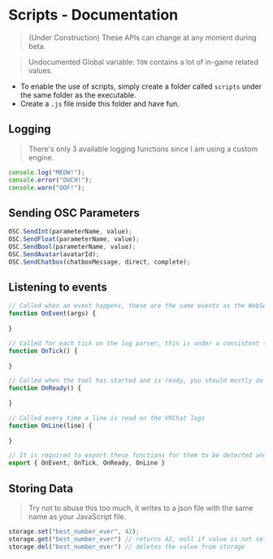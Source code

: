 ﻿# Scripts - Documentation
> (Under Construction)
> These APIs can change at any moment during beta.

> Undocumented Global variable: `TON` contains a lot of in-game related values.

- To enable the use of scripts, simply create a folder called `scripts` under the same folder as the executable.
- Create a `.js` file inside this folder and have fun.

## Logging
> There's only 3 available logging functions since I am using a custom engine.
```js
console.log("MEOW!");
console.error("OUCH!");
console.warn("OOF!");
```

## Sending OSC Parameters
```js
OSC.SendInt(parameterName, value);
OSC.SendFloat(parameterName, value);
OSC.SendBool(parameterName, value);
OSC.SendAvatar(avatarId);
OSC.SendChatbox(chatboxMessage, direct, complete);
```

## Listening to events
```js
// Called when an event happens, these are the same events as the WebSocketAPI events.
function OnEvent(args) {
	
}

// Called for each tick on the log parser, this is under a consistent timer, which can be modified under settings.
function OnTick() {
	
}

// Called when the tool has started and is ready, you should mostly do things after this event, or whatever... I'm not a fun cop.
function OnReady() {
	
}

// Called every time a line is read on the VRChat logs
function OnLine(line) {
	
}

// It is required to export these functions for them to be detected and registered.
export { OnEvent, OnTick, OnReady, OnLine }
```

## Storing Data
> Try not to abuse this too much, it writes to a json file with the same name as your JavaScript file.
```js
storage.set("best_number_ever", 42);
storage.get("best_number_ever") // returns 42, null if value is not set or invalid
storage.del("best_number_ever") // deletes the value from storage
```